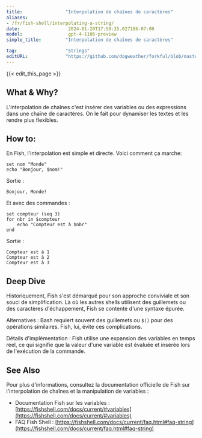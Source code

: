 ```yaml
---
title:                "Interpolation de chaînes de caractères"
aliases:
- /fr/fish-shell/interpolating-a-string/
date:                  2024-01-20T17:50:35.027186-07:00
model:                 gpt-4-1106-preview
simple_title:         "Interpolation de chaînes de caractères"

tag:                  "Strings"
editURL:              "https://github.com/dogweather/forkful/blob/master/content/fr/fish-shell/interpolating-a-string.md"
---
```


{{< edit_this_page >}}

## What & Why?
L'interpolation de chaînes c'est insérer des variables ou des expressions dans une chaîne de caractères. On le fait pour dynamiser les textes et les rendre plus flexibles.

## How to:
En Fish, l'interpolation est simple et directe. Voici comment ça marche:

```Fish Shell
set nom "Monde"
echo "Bonjour, $nom!"
```

Sortie :

```
Bonjour, Monde!
```

Et avec des commandes :

```Fish Shell
set compteur (seq 3)
for nbr in $compteur
    echo "Compteur est à $nbr"
end
```

Sortie :

```
Compteur est à 1
Compteur est à 2
Compteur est à 3
```

## Deep Dive
Historiquement, Fish s'est démarqué pour son approche conviviale et son souci de simplification. Là où les autres shells utilisent des guillemets ou des caractères d'échappement, Fish se contente d'une syntaxe épurée.

Alternatives : Bash requiert souvent des guillemets ou `$()` pour des opérations similaires. Fish, lui, évite ces complications.

Détails d'implémentation : Fish utilise une expansion des variables en temps réel, ce qui signifie que la valeur d'une variable est évaluée et insérée lors de l'exécution de la commande.

## See Also
Pour plus d'informations, consultez la documentation officielle de Fish sur l'interpolation de chaînes et la manipulation de variables :

- Documentation Fish sur les variables : [https://fishshell.com/docs/current/#variables](https://fishshell.com/docs/current/#variables)
- FAQ Fish Shell : [https://fishshell.com/docs/current/faq.html#faq-string](https://fishshell.com/docs/current/faq.html#faq-string)
